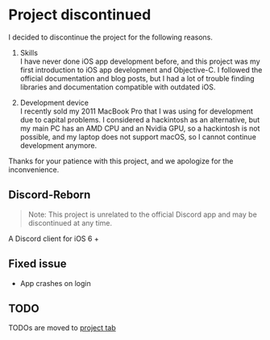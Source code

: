 # Project discontinued
I decided to discontinue the project for the following reasons.

1. Skills<br>
I have never done iOS app development before, and this project was my first introduction to iOS app development and Objective-C.
I followed the official documentation and blog posts, but I had a lot of trouble finding libraries and documentation compatible with outdated iOS.

2. Development device<br>
I recently sold my 2011 MacBook Pro that I was using for development due to capital problems. I considered a hackintosh as an alternative, but my main PC has an AMD CPU and an Nvidia GPU, so a hackintosh is not possible, and my laptop does not support macOS, so I cannot continue development anymore.

Thanks for your patience with this project, and we apologize for the inconvenience.

## Discord-Reborn
> Note: This project is unrelated to the official Discord app and may be discontinued at any time.<br>

A Discord client for iOS 6 +

## Fixed issue
* App crashes on login

## TODO
TODOs are moved to [project tab](https://github.com/users/bass9030/projects/1)
